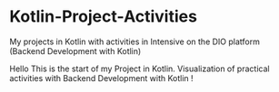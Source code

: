 # Kotlin-Project-Activities
My projects in Kotlin with activities in Intensive on the DIO platform (Backend Development with Kotlin)

Hello
This is the start of my Project in Kotlin.
Visualization of practical activities with Backend Development with Kotlin !
